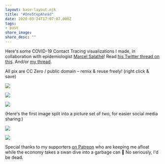 ```yaml
---
layout: base-layout.njk
title: "#OneStepAhead"
date: 2020-03-24T17:07:07.000Z
tags:
- post
share_image: 
share_desc: ""
---
```


Here's some COVID-19 Contact Tracing visualizations I made, in collaboration with epidemiologist [Marcel Salathé](https://twitter.com/marcelsalathe)! Read [his Twitter thread on this](https://twitter.com/marcelsalathe/status/1242430736944201730). And/or [my thread](https://twitter.com/ncasenmare/status/1242507365666209796).

All pix are CC Zero / public domain – remix & reuse freely! (right click & save)

![](/content/images/2020/03/waves.png)

![](/content/images/2020/03/chain.png)

![](/content/images/2020/03/tree.png)

(Here's the first image split into a picture set of two, for easier social media sharing:)

![](/content/images/2020/03/ca-1.png)

![](/content/images/2020/03/ca-2.png)

Special thanks to my supporters [on Patreon](https://patreon.com/ncase) who are keeping me afloat while the economy takes a swan dive into a garbage can 💖 No seriously, I'd be dead.